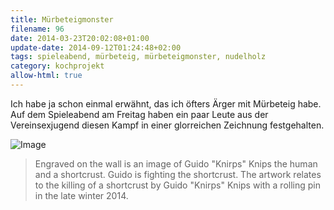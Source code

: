 ```yaml
---
title: Mürbeteigmonster
filename: 96
date: 2014-03-23T20:02:08+01:00
update-date: 2014-09-12T01:24:48+02:00
tags: spieleabend, mürbeteig, mürbeteigmonster, nudelholz
category: kochprojekt
allow-html: true
---
```


<p>Ich habe ja schon einmal erwähnt, das ich öfters Ärger mit Mürbeteig habe. Auf dem Spieleabend am Freitag haben ein paar Leute aus der Vereinsexjugend diesen Kampf in einer glorreichen Zeichnung festgehalten.</p>

<p><img src="/hosted_files/123/download" alt="Image"></p>

<blockquote>
<p>Engraved on the wall is an image of Guido "Knirps" Knips the human and a shortcrust. Guido is fighting the shortcrust. The artwork relates to the killing of a shortcrust by Guido "Knirps" Knips with a rolling pin in the late winter 2014.</p>
</blockquote>


